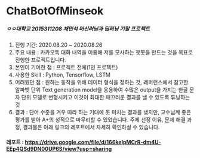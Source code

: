 # ChatBotOfMinseok
##### ㅇㅇ대학교 2015311208 채민석 머신러닝과 딥러닝 기말 프로젝트
1. 진행 기간: 2020.08.20 ~ 2020.08.26
2. 주요 내용 : 카카오톡 대화 내역을 이용해 저를 모사하는 챗봇을 만드는 것을 목표로 진행한 프로젝트입니다.
3. 본인이 기여한 점 : 프로젝트 전체(1인 프로젝트)
4. 사용한 Skill : Python, Tensorflow, LSTM
5. 어려웠던 점 : 원하는 동작을 위해 데이터 형식을 정하는 것, 레퍼런스에서 참고한 알파벳 단위 Text generation model을 응용하여 수많은 output을 가지는 한글 문자 단위 모델로 변형시키고 이것이 최대한 매끄러운 결과를 낼 수 있도록 튜닝하는 것
6. 결과 : 단어 수준을 겨우 따라 하는 기대에 못 미치는 결과를 냈지만, 교수님께 좋은 평가를 받아 A+의 성적으로 마무리할 수 있었습니다.
주제 선정 이유, 문제 해결 과정, 결과물은 아래 링크의 레포트에서 자세히 확인하실 수 있습니다.</br>
#### 레포트 : https://drive.google.com/file/d/166kelpMCrR-dm4U-EEp4QSd9DN00UP6S/view?usp=sharing
